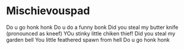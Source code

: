 # Mischievouspad

Do u go honk honk
Do u do a funny bonk
Did you steal my butter knife (pronounced as kneef)
YOu stinky little chiken thief!
Did you steal my garden bell
You little feathered spawn from hell
Do u go honk honk
